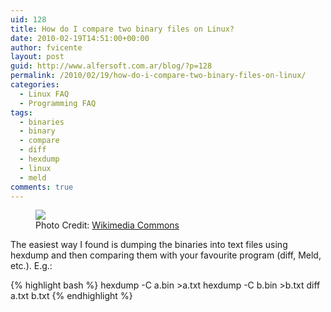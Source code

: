 ```yaml
---
uid: 128
title: How do I compare two binary files on Linux?
date: 2010-02-19T14:51:00+00:00
author: fvicente
layout: post
guid: http://www.alfersoft.com.ar/blog/?p=128
permalink: /2010/02/19/how-do-i-compare-two-binary-files-on-linux/
categories:
  - Linux FAQ
  - Programming FAQ
tags:
  - binaries
  - binary
  - compare
  - diff
  - hexdump
  - linux
  - meld
comments: true
---
```

<figure>
	<img src="{{ site.baseurl }}/images/question.png">
	<figcaption>Photo Credit: <a href="http://commons.wikimedia.org/wiki/File:Gnome-dialog-question.svg" title="Wikimedia Commons"> Wikimedia Commons</a></figcaption>
</figure>

The easiest way I found is dumping the binaries into text files using hexdump and then comparing them with your favourite program (diff, Meld, etc.). E.g.:

{% highlight bash %}
hexdump -C a.bin >a.txt
hexdump -C b.bin >b.txt
diff a.txt b.txt
{% endhighlight %}
